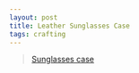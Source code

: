 ```yaml
---
layout: post
title: Leather Sunglasses Case
tags: crafting
---
```


<blockquote class="imgur-embed-pub" lang="en" data-id="a/XVeV7"><a href="//imgur.com/a/XVeV7">Sunglasses case</a></blockquote><script async src="//s.imgur.com/min/embed.js" charset="utf-8"></script>

